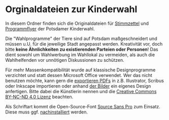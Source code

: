 # Orginaldateien zur Kinderwahl

In diesem Ordner finden sich die Originaldateien für [Stimmzettel](Stimmzettel.docx) und [Programmflyer](Flyer.pptx) der Potsdamer Kinderwahl.

Die "Wahlprogramme" der Tiere sind auf Potsdam maßgeschneidert und müssen u.U. für die jeweilige Stadt angepasst werden. Kreativität vor, doch bitte **keine Ähnlichkeiten zu existierenden Parteien oder Personen**! Das dient sowohl um Wahlwerbung im Wahllokal zu vermeiden, als auch die Wahlhelfenden vor unnötigen Diskussionen zu schützen.

Für mehr Massenkompatibilität wurde auf klassische Designprogramme verzichtet und statt dessen Microsoft Office verwendet. Wer das nicht benutzen möchte, kann gern die [exportieren PDFs](../) in z.B. Illustrator, Scribus oder Inkscape importieren oder anhand [der Bilder](tierbilder/) ein eigenes Design anfertigen. Bitte dabei die Künstlerin nennen und die [Creative Commons BY-NC-ND 4.0 Lizenz](https://creativecommons.org/licenses/by-nc-nd/4.0/deed.de) beachten.

Als Schriftart kommt die Open-Source-Font [Source Sans Pro](https://fonts.adobe.com/fonts/source-sans) zum Einsatz. Diese muss ggf. [nachinstalliert](https://support.microsoft.com/de-de/office/hinzuf%C3%BCgen-einer-schriftart-b7c5f17c-4426-4b53-967f-455339c564c1) werden.
